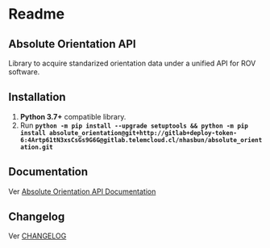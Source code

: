 # Readme
## Absolute Orientation API

Library to acquire standarized orientation data under a unified API for ROV software.

## Installation

1. **Python 3.7+** compatible library.
3. Run **`python -m pip install --upgrade setuptools && python -m pip install absolute_orientation@git+http://gitlab+deploy-token-6:4Artp61tN3xsCsGs9G6G@gitlab.telemcloud.cl/nhasbun/absolute_orientation.git`**

## Documentation
Ver [Absolute Orientation API Documentation](http://nhasbun.docs.telemcloud.cl/absolute_orientation)

## Changelog

Ver [CHANGELOG](CHANGELOG.md)
